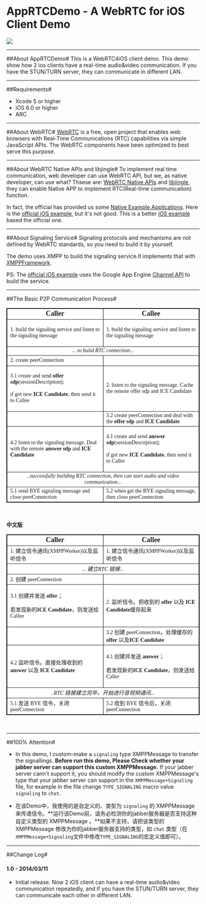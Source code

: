AppRTCDemo - A WebRTC for iOS Client Demo
=================================
![](AppRTCDemo.gif)

---
##About AppRTCDemo#
This is a WebRTC4iOS client demo. This demo show how 2 ios clients have a real-time audio&video communication. If you have the STUN/TURN server, they can communicate in different LAN.

---
##Requirements#
* Xcode 5 or higher
* iOS 6.0 or higher
* ARC

---
##About WebRTC#
[WebRTC](http://www.webrtc.org/home) is a free, open project that enables web browsers with Real-Time Communications (RTC) capabilities via simple JavaScript APIs. The WebRTC components have been optimized to best serve this purpose. 

---
##About WebRTC Native APIs and libjingle#
To implement real time communication, web developer can use WebRTC API, but we, as native developer, can use what? Thsese are: [WebRTC Native APIs](http://www.webrtc.org/reference/native-apis) and [libjingle](https://code.google.com/p/libjingle/source/browse/#svn%2Ftrunk%2Ftalk%2Fapp%2Fwebrtc), they can enable Native APP to implement RTC(Real-time communication) function.

In fact, the official has provided us some [Native Example Applications](https://code.google.com/p/webrtc/source/browse/#svn%2Ftrunk%2Ftalk%2Fexamples). Here is the [official iOS example](https://code.google.com/p/webrtc/source/browse/#svn%2Ftrunk%2Ftalk%2Fexamples%2Fios%2FAppRTCDemo%253Fstate%253Dclosed), but it's not good. This is a better [iOS example](https://github.com/gandg/webrtc-ios "gandg/webrtc-ios") based the official one.

---	
##About Signaling Service#
Signaling protocols and mechanisms are not defined by WebRTC standards, so you need to build it by yourself.

The demo uses XMPP to build the signaling service.It implements that with [XMPPFramework](https://github.com/robbiehanson/XMPPFramework).

PS: The [official iOS example](https://code.google.com/p/webrtc/source/browse/#svn%2Ftrunk%2Ftalk%2Fexamples%2Fios%2FAppRTCDemo%253Fstate%253Dclosed) uses the Google App Engine [Channel API](https://developers.google.com/appengine/docs/python/channel/?csw=1) to build the service.

---
##The Basic P2P Communication Process#
<table width="100%" border="1" bordercolor="#000000" bgcolor="#FFFFFF">
    <tbody>
        <tr>
            <td style="width:50%;text-align:center;">
                <strong><span style="font-size:18px;font-family:&#39;times new roman&#39;;">Caller</span></strong>
            </td>
            <td style="width:50%;text-align:center;">
                <strong><span style="font-size:18px;font-family:&#39;times new roman&#39;;">Callee</span></strong>
            </td>
        </tr>
        <tr>
            <td style="width:50%;">
                <p>
                    <span style="font-family:&#39;times new roman&#39;;font-size:14px;">1. build the signaling service and listen to the signaling message</span><br />
                </p>
            </td>
            <td style="width:50%;">
                <span style="font-family:&#39;times new roman&#39;;font-size:14px;background-color:#ffffff">1. build the signaling service and listen to the signaling message</span><br />
            </td>
        </tr>
        <tr>
            <td style="width:50%;text-align:center;" rowspan="1" colspan="2">
                <em><span style="font-size:14px;font-family:&#39;times new roman&#39;">... to bulid RTC connection...</span><br />
                </em>
            </td>
        </tr>
        <tr>
            <td style="width:50%;">
                <span style="font-family:&#39;times new roman&#39;;font-size:14px;background-color:#ffffff">2. create peerConnection</span><br />
            </td>
            <td style="width:50%;">
                <br />
            </td>
        </tr>
        <tr>
            <td style="width:50%;">
                <p>
                    <span style="font-family:&#39;times new roman&#39;;font-size:14px;background-color:#ffffff">3.1 create and send <strong>offer sdp</strong>(sessionDescription);</span>
                </p>
                <p>
                    <span style="font-family:&#39;times new roman&#39;;font-size:14px;background-color:#ffffff">      if got new  <strong>ICE Candidate</strong>, then send it to Callee</span>
                </p>
            </td>
            <td style="width:50%;">
                <span style="font-family:&#39;times new roman&#39;;font-size:14px;background-color:#ffffff">2. listen to the signaling message. Cache the remote offer sdp and ICE Candidate</span><br />
            </td>
        </tr>
        <tr>
            <td style="width:50%;">
                <br />
            </td>
            <td style="width:50%;">
                <span style="font-family:&#39;times new roman&#39;;font-size:14px;background-color:#ffffff">3.2 <span style="font-family:&#39;times new roman&#39;;font-size:14px;background-color:#ffffff">create peerConnection and deal with the <strong>offer sdp</strong> and </span><strong>ICE Can</strong><strong>didate</strong></span><br />
            </td>
        </tr>
        <tr>
            <td style="width:50%;">
                <span style="background-color:#ffffff;font-size:14px;font-family:&#39;times new roman&#39;">4.2 <span style="font-family:&#39;times new roman&#39;;font-size:14px;background-color:#ffffff">listen to the signaling message. Deal with the remote <strong>answer sdp</strong> and <strong>ICE Candidate</strong></span></span>
            </td>
            <td style="width:50%;">
                <p>
                    <span style="font-size:14px;font-family:&#39;times new roman&#39;">4.1 </span><span style="font-family:&#39;times new roman&#39;;font-size:14px;">create and send <strong>answer</strong></span><strong style="font-family:&#39;times new roman&#39;;font-size:14px;"> sdp</strong><span style="font-family:&#39;times new roman&#39;;font-size:14px;">(sessionDescription);</span>
                </p>
                <p>
                    <span style="font-family:&#39;times new roman&#39;;font-size:14px;background-color:#ffffff">      if got new  <strong>ICE Candidate</strong>, then send it to Caller</span>
                </p>
                <p>
                    <span style="font-size:14px;font-family:&#39;times new roman&#39;"></span>
                </p>
            </td>
        </tr>
        <tr>
            <td style="width:50%;text-align:center;" rowspan="1" colspan="2">
                <em><span style="font-family:&#39;times new roman&#39;;font-size:14px;background-color:#ffffff">..successfully building RTC connection, then can start audio and video communication...</span><br />
                </em>
            </td>
        </tr>
        <tr>
            <td style="width:50%;">
                <span style="font-size:14px;font-family:&#39;times new roman&#39;">5.1 send BYE signaling message and close </span><span style="font-family:&#39;times new roman&#39;;font-size:14px;background-color:#ffffff">peerConnection</span>
            </td>
            <td style="width:50%;">
                <span style="font-family:&#39;times new roman&#39;;font-size:14px;background-color:#ffffff">5.2 when get the BYE signaling message, then close peerConnection</span><br />
            </td>
        </tr>
    </tbody>
</table>
<p>
    <br />
</p>


**中文版**
<table width="100%" border="1" bordercolor="#000000" bgcolor="#FFFFFF">
    <tbody>
        <tr>
            <td style="width:50%;text-align:center;">
                <strong><span style="font-size:18px;font-family:&#39;times new roman&#39;;">Caller</span></strong>
            </td>
            <td style="width:50%;text-align:center;">
                <strong><span style="font-size:18px;font-family:&#39;times new roman&#39;;">Callee</span></strong>
            </td>
        </tr>
        <tr>
            <td style="width:50%;">
                <span style="font-family:&#39;times new roman&#39;;font-size:14px;background-color:#ffffff">1. 建立信令通讯(XMPPWorker)以及监听信令</span><br />
            </td>
            <td style="width:50%;">
                <span style="font-family:&#39;times new roman&#39;;font-size:14px;background-color:#ffffff">1. </span><span style="font-family:&#39;times new roman&#39;;font-size:14px;background-color:#ffffff">建立信令通讯(XMPPWorker)以及监听信令</span><br />
            </td>
        </tr>
        <tr>
            <td style="width:50%;text-align:center;" rowspan="1" colspan="2">
                <em><span style="font-size:14px;font-family:&#39;times new roman&#39;">... 建立RTC 链接...</span><br />
                </em>
            </td>
        </tr>
        <tr>
            <td style="width:50%;">
                <span style="font-family:&#39;times new roman&#39;;font-size:14px;background-color:#ffffff">2. 创建 peerConnection</span><br />
            </td>
            <td style="width:50%;">
                <br />
            </td>
        </tr>
        <tr>
            <td style="width:50%;">
                <p>
                    <span style="font-family:&#39;times new roman&#39;;font-size:14px;background-color:#ffffff">3.1 创建并发送 <strong>offer</strong>；</span>
                </p>
                <p>
                    <span style="font-family:&#39;times new roman&#39;;font-size:14px;background-color:#ffffff">      若发现新的<strong>ICE Candidate</strong>，则发送给Callee</span>
                </p>
            </td>
            <td style="width:50%;">
                <span style="font-family:&#39;times new roman&#39;;font-size:14px;background-color:#ffffff">2. 监听信令。把收到的 <strong>offer</strong> 以及 <strong>ICE Candidate</strong>缓存起来</span><br />
            </td>
        </tr>
        <tr>
            <td style="width:50%;">
                <br />
            </td>
            <td style="width:50%;">
                <span style="font-family:&#39;times new roman&#39;;font-size:14px;background-color:#ffffff">3.2 创建 peerConnection，处理缓存的 <strong>offer</strong> 以及<strong>ICE Candidate</strong></span><br />
            </td>
        </tr>
        <tr>
            <td style="width:50%;">
                <span style="background-color:#ffffff;font-size:14px;font-family:&#39;times new roman&#39;">4.2 监听</span><span style="font-family:&#39;times new roman&#39;;font-size:14px;background-color:#ffffff">信令。直接处理收到的 <strong>answer</strong> 以及 <strong>ICE Candidate</strong></span>
            </td>
            <td style="width:50%;">
                <p>
                    <span style="font-size:14px;font-family:&#39;times new roman&#39;">4.1 </span><span style="font-family:&#39;times new roman&#39;;font-size:14px;background-color:#ffffff">创建并发送 <strong>answer</strong></span><span style="font-family:&#39;times new roman&#39;;font-size:14px">；</span>
                </p>
                <p>
                    <span style="font-family:&#39;times new roman&#39;;font-size:14px">      <span style="font-family:&#39;times new roman&#39;;font-size:14px;background-color:#ffffff">若发现新的</span><strong><span style="font-family:&#39;times new roman&#39;;font-size:14px;background-color:#ffffff">ICE C</span><span style="font-family:&#39;times new roman&#39;;font-size:14px;background-color:#ffffff">andidate</span></strong><span style="font-family:&#39;times new roman&#39;;font-size:14px;background-color:#ffffff">，则发送给Caller</span></span>
                </p>
            </td>
        </tr>
        <tr>
            <td style="width:50%;text-align:center;" rowspan="1" colspan="2">
                <em><span style="font-family:&#39;times new roman&#39;;font-size:14px;background-color:#ffffff">..RTC 链接建立完毕，开始进行音视频通讯...</span><br />
                </em>
            </td>
        </tr>
        <tr>
            <td style="width:50%;">
                <span style="font-size:14px;font-family:&#39;times new roman&#39;">5.1 </span><span style="font-family:&#39;times new roman&#39;;font-size:14px;background-color:#ffffff">发送  BYE 信令，关闭 peerConnection</span>
            </td>
            <td style="width:50%;">
                <span style="font-family:&#39;times new roman&#39;;font-size:14px;background-color:#ffffff">5.2 收到 BYE 信令后，关闭 peerConnection</span><br />
            </td>
        </tr>
    </tbody>
</table>
<p>
    <br />
</p>

---
##100% Attention#
* In this demo, I custom-make a `signaling` type XMPPMessage to transfer the signallings. **Before run this demo, Please Check whether your jabber server can support this custom XMPPMessage.** If your jabber server cann't support it, you should modify the custom XMPPMessage's type that your jabber server can support in the `XMPPMessage+Signaling` file, for example in the file change `TYPE_SIGNALING` macro value `signaling` to `chat`.

* 在该Demo中，我使用的是自定义的、类型为 `signaling` 的 XMPPMessage 来传递信令。**运行该Demo前，请务必检测你的jabber服务器是否支持这种自定义类型的 XMPPMessage 。**如果不支持，请把该类型的 XMPPMessage 修改为你的jabber服务器支持的类型，如 `chat` 类型（在`XMPPMessage+Signaling`文件中修改`TYPE_SIGNALING`的宏定义值即可）。

---
##Change Log#

#### 1.0 - 2014/03/11

* Initial release. Now 2 iOS client can have a real-time audio&video communication repeatedly, and if you have the STUN/TURN server, they can communicate each other in different LAN.


